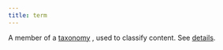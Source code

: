```yaml
---
title: term
---
```


A member of a [taxonomy](g) , used to classify content. See&nbsp;[details](/content-management/taxonomies/).
